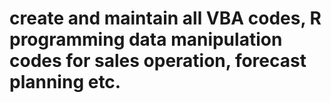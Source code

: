 # create and maintain all VBA codes, R programming data manipulation codes for sales operation, forecast planning etc.
